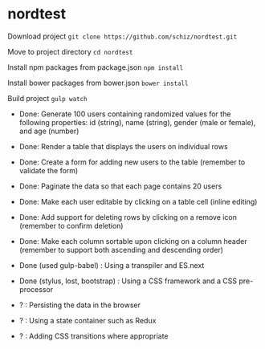 # nordtest

Download project
`git clone https://github.com/schiz/nordtest.git`

Move to project directory
`cd nordtest`

Install npm packages from package.json
`npm install`

Install bower packages from bower.json
`bower install`

Build project
`gulp watch`

- Done: Generate 100 users containing randomized values for the following properties: id (string), name (string), gender (male or female), and age (number)
- Done: Render a table that displays the users on individual rows
- Done: Create a form for adding new users to the table (remember to validate the form)
- Done: Paginate the data so that each page contains 20 users
- Done: Make each user editable by clicking on a table cell (inline editing)
- Done: Add support for deleting rows by clicking on a remove icon (remember to confirm deletion)
- Done: Make each column sortable upon clicking on a column header (remember to support both ascending and descending order)

- Done (used gulp-babel) : Using a transpiler and ES.next
- Done (stylus, lost, bootstrap) : Using a CSS framework and a CSS pre-processor
- ? : Persisting the data in the browser
- ? : Using a state container such as Redux
- ? : Adding CSS transitions where appropriate

